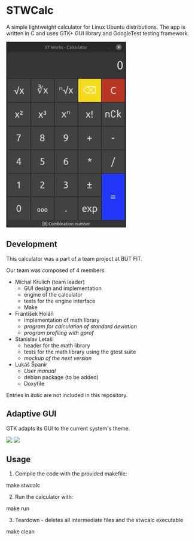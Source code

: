 # STWCalc
A simple lightweight calculator for Linux Ubuntu distributions.
The app is written in C and uses GTK+ GUI library and GoogleTest testing framework.

![](/screenshots/demonstration.gif)

## Development
This calculator was a part of a team project at BUT FIT.

Our team was composed of 4 members:
- Michal Krulich (team leader)
    - GUI design and implementation
    - engine of the calculator
    - tests for the engine interface
    - Make
- František Holáň
    - implementation of math library
    - *program for calculation of standard deviation*
    - *program profiling with gprof*
- Stanislav Letaši
    - header for the math library
    - tests for the math library using the gtest suite
    - *mockup of the next version*
- Lukáš Španír
    - *User manual*
    - debian package (to be added)
    - Doxyfile

Entries in *italic* are not included in this repository.

## Adaptive GUI
GTK adapts its GUI to the current system's theme.

![](/screenshots/screenshot2.png) ![](/screenshots/screenshot3.png)

## Usage

1. Compile the code with the provided makefile:

make stwcalc

2. Run the calculator with:

make run

3. Teardown - deletes all intermediate files and the stwcalc executable

make clean
